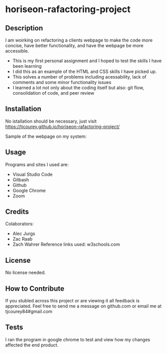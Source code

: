 # horiseon-rafactoring-project

## Description

I am woirking on refactoring a clients webpage to make the code more concise, have better functionality, and have the webpage be more accessible.

- This is my first personal assignment and I hoped to test the skills I have been learning
- I did this as an example of the HTML and CSS skills I have picked up.
- This solves a number of problems including acessability, lack of comments and some minor functionality issues
- I learned a lot not only about the coding itself but also: git flow, consolidation of code, and peer review

## Installation

No istallation should be necessary, just visit https://tjcourey.github.io/horiseon-rafactoring-project/

Sample of the webpage on my system:

## Usage

Programs and sites I used are:

- Visual Studio Code
- Gitbash
- Github
- Google Chrome
- Zoom

## Credits

Colaborators:

- Alec Jurgs
- Zac Raab
- Zach Wahrer
  Reference links used:
  w3schools.com

## License

No license needed.

## How to Contribute

If you stubled across this project or are viewing it all feedback is appreciated. Feel free to send me a message on github.com or email me at tjcourey84#gmail.com

## Tests

I ran the program in google chrome to test and view how my changes affected the end product.
